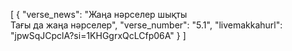 [
  {
    "verse_news": "Жаңа нәрселер шықты  
Тағы да жаңа нәрселер",
    "verse_number": "5.1",
    "livemakkahurl": "jpwSqJCpclA?si=1KHGgrxQcLCfp06A"
  }
]